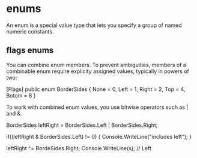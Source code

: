 # enums
An enum is a special value type that lets you specify a group of named numeric constants.

## flags enums
You can combine enum members. To prevent ambiguities, members of a combinable enum require explicity assigned values, typically in powers of two:

[Flags]
public enum BorderSides {
None = 0,
Left = 1,
Right = 2,
Top = 4,
Botom = 8
}

To work with combined enum values, you use bitwise operators such as | and &.

BorderSides leftRight = BorderSides.Left | BorderSides.Right;

if((leftRight & BorderSides.Left) != 0) {
  Console.WriteLine("includes left");
}

leftRight ^= BordeSides.Right;
Console.WriteLine(s); // Left

